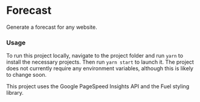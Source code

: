 # Forecast

Generate a forecast for any website.

### Usage

To run this project locally, navigate to the project folder and run `yarn` to install the necessary projects. Then run `yarn start` to launch it. The project does not currently require any environment variables, although this is likely to change soon.

This project uses the Google PageSpeed Insights API and the Fuel styling library.
